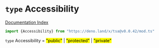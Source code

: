 # `type` Accessibility

[Documentation Index](../README.md)

```ts
import {Accessibility} from "https://deno.land/x/tsa@v0.0.42/mod.ts"
```

`type` Accessibility = <mark>"public"</mark> | <mark>"protected"</mark> | <mark>"private"</mark>